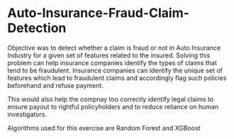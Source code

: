# Auto-Insurance-Fraud-Claim-Detection
Objective was to detect whether a claim is fraud or not in Auto Insurance Industry for a given set of features related to the insured. Solving this problem can help insurance companies identify the types of claims that tend to be fraudulent. Insurance companies can identify the unique set of features which lead to fraudulent claims and accordingly flag such policies beforehand and refuse payment. 

This would also help the compnay too correctly identify legal claims to ensure payout to rightful policyholders and to reduce reliance on human investigators.

Algorithms used for this exercise are Random Forest and XGBoost

